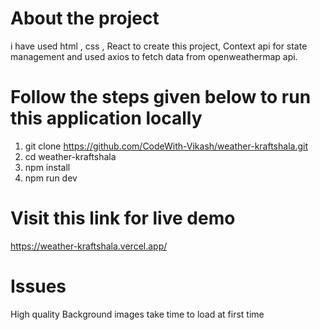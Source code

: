 
# About the project
   i have used html , css , React to create this project, Context api for state management and used axios to fetch data from openweathermap api.

# Follow the steps given below to run this application locally
   1. git clone https://github.com/CodeWith-Vikash/weather-kraftshala.git
   2. cd weather-kraftshala
   3. npm install
   4. npm run dev

# Visit this link for live demo
   https://weather-kraftshala.vercel.app/

# Issues
  High quality Background images take time to load at first time
